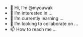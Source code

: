 - 👋 Hi, I’m @myouwak
- 👀 I’m interested in ...
- 🌱 I’m currently learning ...
- 💞️ I’m looking to collaborate on ...
- 📫 How to reach me ...

<!---
myouwak/myouwak is a ✨ special ✨ repository because its `README.md` (this file) appears on your GitHub profile.
You can click the Preview link to take a look at your changes.
--->
